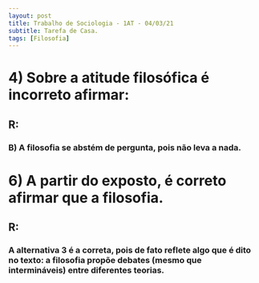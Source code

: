 ```yaml
---
layout: post
title: Trabalho de Sociologia - 1AT - 04/03/21
subtitle: Tarefa de Casa.
tags: [Filosofia]
---
```


# 4) Sobre a atitude filosófica é incorreto afirmar: 

## R:
### B) A filosofia se abstém de pergunta, pois não leva a nada.
# 6) A partir do exposto, é correto afirmar que a filosofia.

## R: 
### A alternativa 3 é a correta, pois de fato reflete algo que é dito no texto: a filosofia propõe debates (mesmo que intermináveis) entre diferentes teorias.

